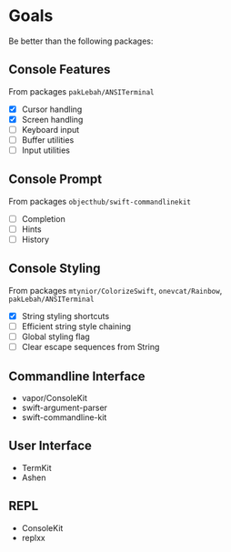 # Goals

Be better than the following packages:

## Console Features

From packages `pakLebah/ANSITerminal`

- [x] Cursor handling
- [x] Screen handling
- [ ] Keyboard input
- [ ] Buffer utilities
- [ ] Input utilities

## Console Prompt

From packages `objecthub/swift-commandlinekit`

- [ ] Completion
- [ ] Hints
- [ ] History

## Console Styling

From packages `mtynior/ColorizeSwift`, `onevcat/Rainbow`, `pakLebah/ANSITerminal` 

- [x] String styling shortcuts
- [ ] Efficient string style chaining
- [ ] Global styling flag
- [ ] Clear escape sequences from String

## Commandline Interface

- vapor/ConsoleKit
- swift-argument-parser
- swift-commandline-kit

## User Interface

- TermKit
- Ashen

## REPL

- ConsoleKit
- replxx
